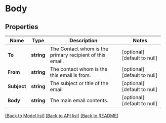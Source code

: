 # Body

## Properties
Name | Type | Description | Notes
------------ | ------------- | ------------- | -------------
**To** | **string** | The Contact whom is the primary recipient of this email. | [optional] [default to null]
**From** | **string** | The contact whom is the this email is from. | [optional] [default to null]
**Subject** | **string** | The subject or title of the email | [optional] [default to null]
**Body** | **string** | The main email contents. | [optional] [default to null]

[[Back to Model list]](../README.md#documentation-for-models) [[Back to API list]](../README.md#documentation-for-api-endpoints) [[Back to README]](../README.md)


